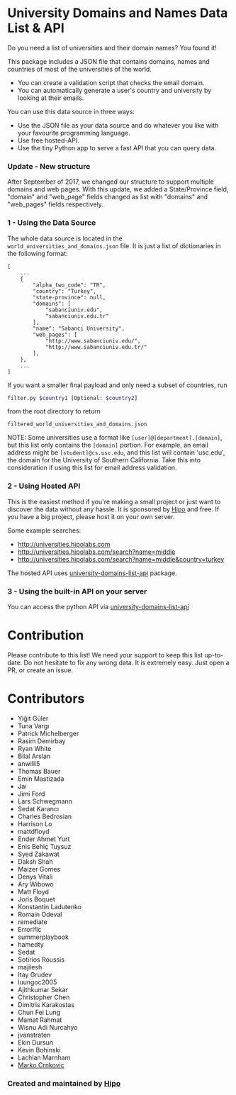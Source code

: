 # University Domains and Names Data List & API

Do you need a list of universities and their domain names? You found it!

This package includes a JSON file that contains domains, names and countries of most of the universities of the world.
 - You can create a validation script that checks the email domain.
 - You can automatically generate a user's country and university by looking at their emails.


You can use this data source in three ways:
 - Use the JSON file as your data source and do whatever you like with your favourite programming language.
 - Use free hosted-API.
 - Use the tiny Python app to serve a fast API that you can query data.

### Update - New structure

After September of 2017, we changed our structure to support multiple domains and web pages. With this update, we added a State/Province field, "domain" and "web_page" fields changed as list with "domains" and "web_pages" fields respectively.

### 1 - Using the Data Source

The whole data source is located in the `world_universities_and_domains.json` file. It is just a list of dictionaries in the following format:

	[
		...
		{
		    "alpha_two_code": "TR",
		    "country": "Turkey",
		    "state-province": null,
		    "domains": [
		        "sabanciuniv.edu",
		        "sabanciuniv.edu.tr"
		    ],
		    "name": "Sabanci University",
		    "web_pages": [
		        "http://www.sabanciuniv.edu/",
		        "http://www.sabanciuniv.edu.tr/"
		    ],
		},
		...
	]

If you want a smaller final payload and only need a subset of countries, run 
```bash
filter.py $country1 [Optional: $country2]
```
from the root directory to return
```
filtered_world_universities_and_domains.json
```

NOTE: Some universities use a format like `[user]@[department].[domain]`, but this list only contains the `[domain]` portion.
For example, an email address might be `[student]@cs.usc.edu`, and this list will contain 'usc.edu', the domain for the
University of Southern California. Take this into consideration if using this list for email address validation.

### 2 - Using Hosted API

This is the easiest method if you're making a small project or just want to discover the data without any hassle.
It is sponsored by [Hipo](http://www.hipolabs.com) and free. If you have a big project, please host it on your own server.

Some example searches:

 - http://universities.hipolabs.com
 - http://universities.hipolabs.com/search?name=middle
 - http://universities.hipolabs.com/search?name=middle&country=turkey

The hosted API uses [university-domains-list-api](https://github.com/Hipo/university-domains-list-api) package.


### 3 - Using the built-in API on your server

You can access the python API via [university-domains-list-api](https://github.com/Hipo/university-domains-list-api)

# Contribution
Please contribute to this list! We need your support to keep this list up-to-date.
Do not hesitate to fix any wrong data. It is extremely easy. Just open a PR, or create an issue.

# Contributors

 - Yiğit Güler
 - Tuna Vargı
 - Patrick Michelberger
 - Rasim Demirbay
 - Ryan White
 - Bilal Arslan
 - anwilli5
 - Thomas Bauer
 - Emin Mastizada
 - Jai
 - Jimi Ford
 - Lars Schwegmann
 - Sedat Karancı
 - Charles Bedrosian
 - Harrison Lo
 - mattdfloyd
 - Ender Ahmet Yurt
 - Enis Behiç Tuysuz
 - Syed Zakawat
 - Daksh Shah
 - Maizer Gomes
 - Denys Vitali
 - Ary Wibowo
 - Matt Floyd
 - Joris Boquet
 - Konstantin Ladutenko
 - Romain Odeval
 - remediate
 - Errorific
 - summerplaybook
 - hamedty
 - Sedat
 - Sotirios Roussis
 - majilesh
 - Itay Grudev
 - luungoc2005
 - Ajithkumar Sekar
 - Christopher Chen
 - Dimitris Karakostas
 - Chun Fei Lung
 - Mamat Rahmat
 - Wisnu Adi Nurcahyo
 - jvanstraten
 - Ekin Dursun
 - Kevin Bohinski
 - Lachlan Marnham
 - [Marko Crnkovic](https://www.github.com/chih98)

### Created and maintained by [Hipo](http://www.hipolabs.com)
